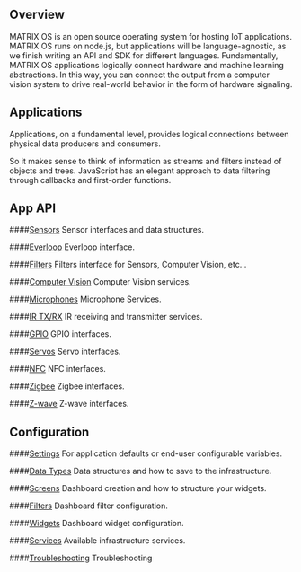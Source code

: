 ## Overview
MATRIX OS is an open source operating system for hosting IoT applications. MATRIX OS runs on node.js, but applications will be language-agnostic, as we finish writing an API and SDK for different languages. Fundamentally, MATRIX OS applications logically connect hardware and machine learning abstractions. In this way, you can connect the output from a computer vision system to drive real-world behavior in the form of hardware signaling.

## Applications
Applications, on a fundamental level, provides logical connections between physical data producers and consumers.

So it makes sense to think of information as streams and filters instead of objects and trees. JavaScript has an elegant approach to data filtering through callbacks and first-order functions.

## App API
####[Sensors](sensors.md)
Sensor interfaces and data structures.

####[Everloop](everloop.md)
Everloop interface.

####[Filters](filter.md)
Filters interface for Sensors, Computer Vision, etc...

####[Computer Vision](computer-vision.md)
Computer Vision services.

####[Microphones](microphone.md)
Microphone Services.

####[IR TX/RX](ir.md)
IR receiving and transmitter services.

####[GPIO](GPIO.md)
GPIO interfaces.

####[Servos](servos.md)
Servo interfaces.

####[NFC](nfc.md)
NFC interfaces.

####[Zigbee](zigbee.md)
Zigbee interfaces.

####[Z-wave](zwave.md)
Z-wave interfaces.

## Configuration
####[Settings](settings.md)
For application defaults or end-user configurable variables.

####[Data Types](../Configuration/datatypes.md)
Data structures and how to save to the infrastructure.

####[Screens](../Configuration/screens.md)
Dashboard creation and how to structure your widgets.

####[Filters](filter.md)
Dashboard filter configuration.

####[Widgets](computer-vision.md)
Dashboard widget configuration.

####[Services](../Configuration/services.md)
Available infrastructure services.

####[Troubleshooting](../intro/cli-troubleshooting.md)
Troubleshooting
